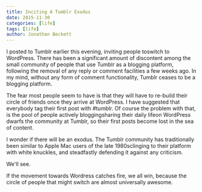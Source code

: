 ```yaml
---
title: Inciting A Tumblr Exodus
date: 2015-11-30
categories: [life]
tags: [life]
author: Jonathan Beckett
---
```


I posted to Tumblr earlier this evening, inviting people toswitch to WordPress. There has been a significant amount of discontent among the small community of people that use Tumblr as a blogging platform, following the removal of any reply or comment facilities a few weeks ago. In my mind, without any form of comment functionality, Tumblr ceases to be a blogging platform.

The fear most people seem to have is that they will have to re-build their circle of friends once they arrive at WordPress. I have suggested that everybody tag their first post with #tumblr. Of course the problem with that, is the pool of people actively bloggingsharing their daily lifeon WordPress dwarfs the community at Tumblr, so their first posts become lost in the sea of content.

I wonder if there will be an exodus. The Tumblr community has traditionally been similar to Apple Mac users of the late 1980sclinging to their platform with white knuckles, and steadfastly defending it against any criticism.

We'll see.

If the movement towards Wordress catches fire, we all win, because the circle of people that might switch are almost universally awesome.